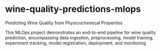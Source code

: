 # wine-quality-predictions-mlops

Predicting Wine Quality from Physicochemical Properties

This MLOps project demonstrates an end-to-end pipeline for wine quality prediction, encompassing data ingestion, preprocessing, model training, experiment tracking, model registration, deployment, and monitoring

